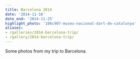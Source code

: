 ```yaml
---
title: Barcelona 2014
date: '2014-11-16'
date_end: '2014-11-25'
highlight_photo: '106c907-museu-nacional-dart-de-catalunya'
aliases:
- /galleries/2014-barcelona-trip/
- /gallery/2014-barcelona-trip/
---
```


Some photos from my trip to Barcelona.

